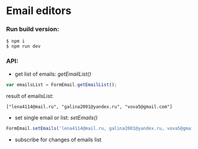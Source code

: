 # Email editors

### Run build version:
```
$ npm i
$ npm run dev
```

### API:
- get list of emails: *getEmailList()*
```javascript
var emailsList = FormEmail.getEmailList();
```
result of emailsList:
```
["lena4114@mail.ru", "galina2001@yandex.ru", "vova5@gmail.com"]
```
- set single email or list: *setEmails()*
```javascript
FormEmail.setEmails('lena4114@mail.ru, galina2001@yandex.ru, vova5@gmail.com');
```
- subscribe for changes of emails list